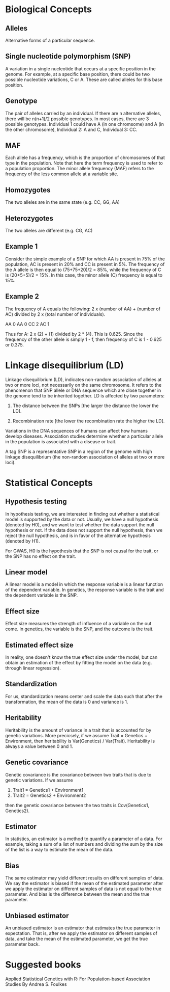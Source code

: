 # Biological Concepts

## Alleles
Alternative forms of a particular sequence. 

## Single nucleotide polymorphism (SNP)

A variation in a single nucleotide that occurs at a specific position in the
genome. For example, at a specific base position, there could be two possible
nucleotide variations, C or A. These are called alleles for this base
position. 

## Genotype

The pair of alleles carried by an individual. If there are n alternative
alleles, there will be n(n+1)/2 possible genotypes. In most cases, there are
3 possible genotypes. Individual 1 could have A (in one chromsome) and A
(in the other chromosome), Individual 2: A and C, Individual 3: CC.

## MAF

Each allele has a frequency, which is the proportion of chromosomes of that
type in the population. Note that here the term frequency is used to refer
to a population proportion. The minor allele frequency (MAF) refers to the
frequency of the less common allele at a variable site. 

## Homozygotes

The two alleles are in the same state (e.g. CC, GG, AA)

## Heterozygotes

The two alleles are different (e.g. CG, AC)


## Example 1

Consider the simple example of a SNP for which AA is present in 75% of the
population, AC is present in 20% and CC is present in 5%. The frequency of
the A allele is then equal to (75+75+20)/2 = 85%, while the frequency of C is
(20+5+5)/2 = 15%. In this case, the minor allele (C) frequency is equal to 15%.

## Example 2
The frequency of A equals the following: 
2 x (number of AA) + (number of AC) divided by 2 x (total number of
individuals). 

AA 0
AA 0
CC 2
AC 1

Thus for A: 2 x (2) + (1) divided by 2 * (4). This is 0.625. Since the
frequency of the other allele is simply 1 - f, then frequency of C is
1 - 0.625 or 0.375.

# Linkage disequilibrium (LD)

Linkage disequilibrium (LD), indicates non-random association of alleles at
two or more loci, not necessarily on the same chromosome. It refers to the
phenomenon that SNP allele or DNA sequence which are close together in the
genome tend to be inherited together. LD is affected by two parameters:

1) The distance between the SNPs [the larger the distance the lower the LD].

2) Recombination rate [the lower the recombination rate the higher the LD].

Variations in the DNA sequences of humans can affect how humans develop
diseases. Association studies determine whether a particular allele in the
population is associated with a disease or trait.

A tag SNP is a representative SNP in a region of the genome with high linkage
disequilibrium (the non-random association of alleles at two or more loci). 


# Statistical Concepts

## Hypothesis testing

In hypothesis testing, we are interested in finding out whether a statistical
model is supported by the data or not. Usually, we have a null hypothesis
(denoted by H0), and we want to test whether the data support the null
hypothesis or not. If the data does not support the null hypothesis, then
we reject the null hypothesis, and is in favor of the alternative hypothesis
(denoted by H1).

For GWAS, H0 is the hypothesis that the SNP is not causal for the trait, or
the SNP has no effect on the trait.

## Linear model

A linear model is a model in which the response variable is a linear function
of the dependent variable. In genetics, the response variable is the trait
and the dependent variable is the SNP.

## Effect size

Effect size measures the strength of influence of a variable on the out come.
In genetics, the variable is the SNP, and the outcome is the trait.

## Estimated effect size

In reality, one doesn't know the true effect size under the model, but can
obtain an estimation of the effect by fitting the model on the data (e.g.
through linear regression).

## Standardization

For us, standardization means center and scale the data such that after the
transformation, the mean of the data is 0 and variance is 1.

## Heritability

Heritability is the amount of variance in a trait that is accounted for by
genetic variations. More precicsely, if we assume
Trait = Genetics + Environment, then heritability is
Var(Genetics) / Var(Trait). Heritability is always a value between 0 and 1.

## Genetic covariance

Genetic covariance is the covariance between two traits that is due to
genetic variations. If we assume

1. Trait1 = Genetics1 + Environment1
2. Trait2 = Genetics2 + Environment2

then the genetic covariance between the two traits is
Cov(Genetics1, Genetics2).

## Estimator

In statistics, an estimator is a method to quantify a parameter of a data.
For example, taking a sum of a list of numbers and dividing the sum by the
size of the list is a way to estimate the mean of the data.

## Bias

The same estimator may yield different results on different samples of data.
We say the estimator is biased if the mean of the estimated parameter after
we apply the estimator on different samples of data is not equal to the true
parameter. And bias is the difference between the mean and the true parameter.

## Unbiased estimator

An unbiased estimator is an estimator that estimates the true parameter in
expectation. That is, after we apply the estimator on different samples of
data, and take the mean of the estimated parameter, we get the true parameter
back.

# Suggested books

Applied Statistical Genetics with R: For Population-based Association Studies
By Andrea S. Foulkes
